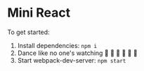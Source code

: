 # Mini React

To get started:

1. Install dependencies: `npm i`
2. Dance like no one's watching 🕺 💃 🕺 💃 🕺 💃
3. Start webpack-dev-server: `npm start`
